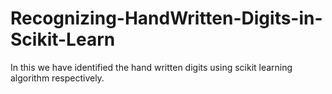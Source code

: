 # Recognizing-HandWritten-Digits-in-Scikit-Learn
In this we have identified the hand written digits using scikit learning algorithm respectively.
